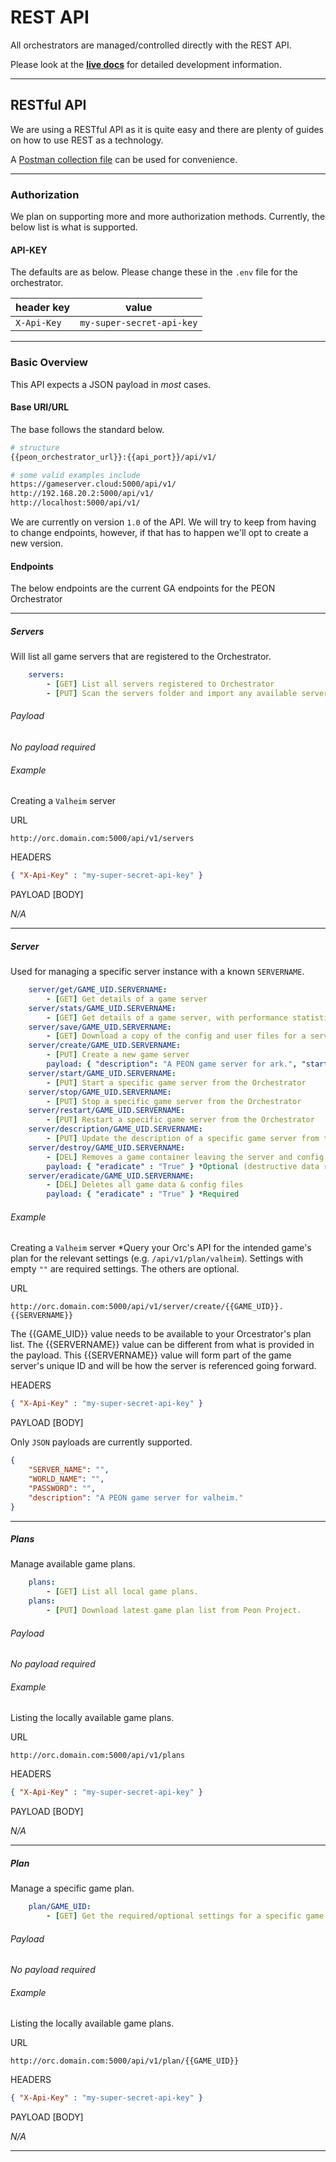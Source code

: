# REST API

All orchestrators are managed/controlled directly with the REST API.

Please look at the [**live docs**](http://docs.warcamp.org:8080) for detailed development information.

---

## RESTful API

We are using a RESTful API as it is quite easy and there are plenty of guides on how to use REST as a technology.

A [Postman collection file](https://github.com/the-peon-project/peon-docs/blob/main/api/v1/peon-api-v1.0-postman.json) can be used for convenience.

---

### Authorization

We plan on supporting more and more authorization methods. Currently, the below list is what is supported.

#### API-KEY

The defaults are as below. Please change these in the `.env` file for the orchestrator.

| header key | value |
| - | - |
| `X-Api-Key` | `my-super-secret-api-key` |

---

### Basic Overview

This API expects a JSON payload in *most* cases.

#### Base URI/URL

The base follows the standard below.

```bash
# structure
{{peon_orchestrator_url}}:{{api_port}}/api/v1/

# some valid examples include
https://gameserver.cloud:5000/api/v1/
http://192.168.20.2:5000/api/v1/
http://localhost:5000/api/v1/
```

We are currently on version `1.0` of the API. We will try to keep from having to change endpoints, however, if that has to happen we'll opt to create a new version.

#### Endpoints

The below endpoints are the current GA endpoints for the PEON Orchestrator

---

##### Servers

Will list all game servers that are registered to the Orchestrator.

```yaml
    servers:
        - [GET] List all servers registered to Orchestrator
        - [PUT] Scan the servers folder and import any available servers
```

###### Payload

*No payload required*

###### Example

Creating a `Valheim` server

URL

```url
http://orc.domain.com:5000/api/v1/servers
```

HEADERS

```json
{ "X-Api-Key" : "my-super-secret-api-key" }
```

PAYLOAD [BODY]

*N/A*

---

##### Server

Used for managing a specific server instance with a known `SERVERNAME`.

```yaml
    server/get/GAME_UID.SERVERNAME:
        - [GET] Get details of a game server
    server/stats/GAME_UID.SERVERNAME:
        - [GET] Get details of a game server, with performance statistics
    server/save/GAME_UID.SERVERNAME:
        - [GET] Download a copy of the config and user files for a server.
    server/create/GAME_UID.SERVERNAME:
        - [PUT] Create a new game server
        payload: { "description": "A PEON game server for ark.", "start_later" : true, "setting01" : "value01", "setting02" : "value02", "setting0N" : "value0N"} *description & start_later are optional. **All other settings can be found be querying the game servers's relevant plan.
    server/start/GAME_UID.SERVERNAME:
        - [PUT] Start a specific game server from the Orchestrator
    server/stop/GAME_UID.SERVERNAME:
        - [PUT] Stop a specific game server from the Orchestrator
    server/restart/GAME_UID.SERVERNAME:
        - [PUT] Restart a specific game server from the Orchestrator
    server/description/GAME_UID.SERVERNAME:
        - [PUT] Update the description of a specific game server from the Orchestrator
    server/destroy/GAME_UID.SERVERNAME:
        - [DEL] Removes a game container leaving the server and config files intact (optional flag to delete all files as well)
        payload: { "eradicate" : "True" } *Optional (destructive data removal)
    server/eradicate/GAME_UID.SERVERNAME:
        - [DEL] Deletes all game data & config files
        payload: { "eradicate" : "True" } *Required
```

###### Example

Creating a `Valheim` server
*Query your Orc's API for the intended game's plan for the relevant settings (e.g. `/api/v1/plan/valheim`). Settings with empty `""` are required settings. The others are optional.

URL

```url
http://orc.domain.com:5000/api/v1/server/create/{{GAME_UID}}.{{SERVERNAME}}
```

The {{GAME_UID}} value needs to be available to your Orcestrator's plan list.
The {{SERVERNAME}} value can be different from what is provided in the payload. This {{SERVERNAME}} value will form part of the game server's unique ID and will be how the server is referenced going forward.

HEADERS

```json
{ "X-Api-Key" : "my-super-secret-api-key" }
```

PAYLOAD [BODY]

Only `JSON` payloads are currently supported.

```json
{
    "SERVER_NAME": "",
    "WORLD_NAME": "",
    "PASSWORD": "",
    "description": "A PEON game server for valheim."
}
```

---

##### Plans

Manage available game plans.

```yaml
    plans:
        - [GET] List all local game plans.
    plans:
        - [PUT] Download latest game plan list from Peon Project.
```

###### Payload

*No payload required*

###### Example
Listing the locally available game plans.

URL

```url
http://orc.domain.com:5000/api/v1/plans
```

HEADERS

```json
{ "X-Api-Key" : "my-super-secret-api-key" }
```

PAYLOAD [BODY]

*N/A*

---

##### Plan

Manage a specific game plan.

```yaml
    plan/GAME_UID:
        - [GET] Get the required/optional settings for a specific game plan.
```

###### Payload

*No payload required*

###### Example
Listing the locally available game plans.

URL

```url
http://orc.domain.com:5000/api/v1/plan/{{GAME_UID}}
```

HEADERS

```json
{ "X-Api-Key" : "my-super-secret-api-key" }
```

PAYLOAD [BODY]

*N/A*

---